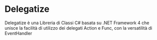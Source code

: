 # Delegatize
Delegatize è una Libreria di Classi C# basata su .NET Framework 4 che unisce la facilità di utilizzo dei delegati Action e Func, con la versatilità di EventHandler
